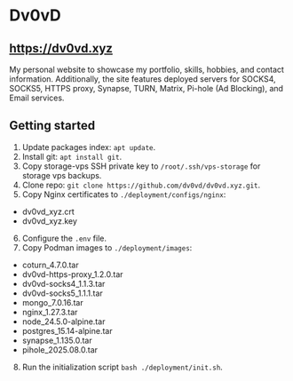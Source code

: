 # Dv0vD
## https://dv0vd.xyz
My personal website to showcase my portfolio, skills, hobbies, and contact information. Additionally, the site features deployed servers for SOCKS4, SOCKS5, HTTPS proxy, Synapse, TURN, Matrix, Pi-hole (Ad Blocking), and Email services.

## Getting started  
1) Update packages index: `apt update`.
2) Install git: `apt install git`.
3) Copy storage-vps SSH private key to `/root/.ssh/vps-storage` for storage vps backups.
4) Clone repo: `git clone https://github.com/dv0vd/dv0vd.xyz.git`.
5) Copy Nginx certificates to `./deployment/configs/nginx`:
- dv0vd_xyz.crt
- dv0vd_xyz.key
6) Configure the `.env` file.
7) Copy Podman images to `./deployment/images`:
- coturn_4.7.0.tar
- dv0vd-https-proxy_1.2.0.tar
- dv0vd-socks4_1.1.3.tar
- dv0vd-socks5_1.1.1.tar
- mongo_7.0.16.tar
- nginx_1.27.3.tar
- node_24.5.0-alpine.tar
- postgres_15.14-alpine.tar
- synapse_1.135.0.tar
- pihole_2025.08.0.tar
8) Run the initialization script `bash ./deployment/init.sh`.
